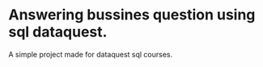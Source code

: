 # Answering bussines question using sql dataquest.
A simple project made for dataquest sql courses.
